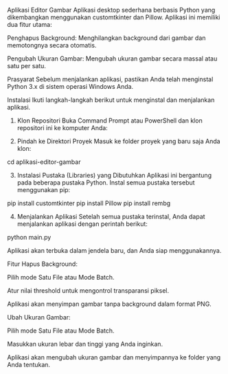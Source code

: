 Aplikasi Editor Gambar
Aplikasi desktop sederhana berbasis Python yang dikembangkan menggunakan customtkinter dan Pillow. Aplikasi ini memiliki dua fitur utama:

Penghapus Background: Menghilangkan background dari gambar dan memotongnya secara otomatis.

Pengubah Ukuran Gambar: Mengubah ukuran gambar secara massal atau satu per satu.

Prasyarat
Sebelum menjalankan aplikasi, pastikan Anda telah menginstal Python 3.x di sistem operasi Windows Anda.

Instalasi
Ikuti langkah-langkah berikut untuk menginstal dan menjalankan aplikasi.

1. Klon Repositori
Buka Command Prompt atau PowerShell dan klon repositori ini ke komputer Anda:



2. Pindah ke Direktori Proyek
Masuk ke folder proyek yang baru saja Anda klon:

cd aplikasi-editor-gambar

3. Instalasi Pustaka (Libraries) yang Dibutuhkan
Aplikasi ini bergantung pada beberapa pustaka Python. Instal semua pustaka tersebut menggunakan pip:

pip install customtkinter
pip install Pillow
pip install rembg

4. Menjalankan Aplikasi
Setelah semua pustaka terinstal, Anda dapat menjalankan aplikasi dengan perintah berikut:

python main.py

Aplikasi akan terbuka dalam jendela baru, dan Anda siap menggunakannya.

Fitur
Hapus Background:

Pilih mode Satu File atau Mode Batch.

Atur nilai threshold untuk mengontrol transparansi piksel.

Aplikasi akan menyimpan gambar tanpa background dalam format PNG.

Ubah Ukuran Gambar:

Pilih mode Satu File atau Mode Batch.

Masukkan ukuran lebar dan tinggi yang Anda inginkan.

Aplikasi akan mengubah ukuran gambar dan menyimpannya ke folder yang Anda tentukan.